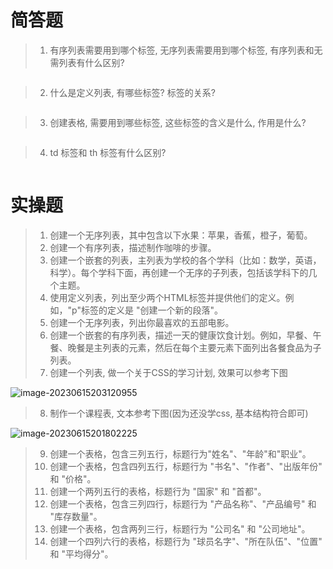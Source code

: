# 简答题

> 1. 有序列表需要用到哪个标签, 无序列表需要用到哪个标签, 有序列表和无需列表有什么区别?

```
```

> 2. 什么是定义列表, 有哪些标签? 标签的关系?

```
```

> 3. 创建表格, 需要用到哪些标签, 这些标签的含义是什么, 作用是什么?

```
```





> 4. td 标签和 th 标签有什么区别?

```
```





# 实操题

> 1. 创建一个无序列表，其中包含以下水果：苹果，香蕉，橙子，葡萄。
> 2. 创建一个有序列表，描述制作咖啡的步骤。
> 3. 创建一个嵌套的列表，主列表为学校的各个学科（比如：数学，英语，科学）。每个学科下面，再创建一个无序的子列表，包括该学科下的几个主题。
> 4. 使用定义列表，列出至少两个HTML标签并提供他们的定义。例如，"p"标签的定义是 "创建一个新的段落"。
> 5. 创建一个无序列表，列出你最喜欢的五部电影。
> 6. 创建一个嵌套的有序列表，描述一天的健康饮食计划。例如，早餐、午餐、晚餐是主列表的元素，然后在每个主要元素下面列出各餐食品为子列表。
> 7. 创建一个列表, 做一个关于CSS的学习计划, 效果可以参考下图

![image-20230615203120955](https://markdown-1253389072.cos.ap-nanjing.myqcloud.com/202306152031988.png)



> 8. 制作一个课程表, 文本参考下图(因为还没学css, 基本结构符合即可)

![image-20230615201802225](https://markdown-1253389072.cos.ap-nanjing.myqcloud.com/202306152018303.png)

> 9. 创建一个表格，包含三列五行，标题行为"姓名"、"年龄"和"职业"。
> 10. 创建一个表格，包含四列五行，标题行为 "书名"、"作者"、"出版年份" 和 "价格"。
> 11. 创建一个两列五行的表格，标题行为 "国家" 和 "首都"。
> 12. 创建一个表格，包含三列四行，标题行为 "产品名称"、"产品编号" 和 "库存数量"。
> 13. 创建一个表格，包含两列三行，标题行为 "公司名" 和 "公司地址"。
> 14. 创建一个四列六行的表格，标题行为 "球员名字"、"所在队伍"、"位置" 和 "平均得分"。